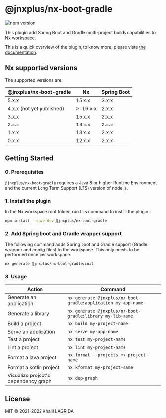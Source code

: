 # @jnxplus/nx-boot-gradle

[![npm version](https://badge.fury.io/js/@jnxplus%2Fnx-boot-gradle.svg)](https://badge.fury.io/js/@jnxplus%2Fnx-boot-gradle)

This plugin add Spring Boot and Gradle multi-project builds capabilities to Nx workspace.

This is a quick overview of the plugin, to know more, please viste [the documentation](https://khalilou88.github.io/jnxplus/).

## Nx supported versions

The supported versions are:

| @jnxplus/nx-boot-gradle   | Nx       | Spring Boot |
| ------------------------- | -------- | ----------- |
| 5.x.x                     | 15.x.x   | 3.x.x       |
| 4.x.x (not yet published) | >=16.x.x | 2.x.x       |
| 3.x.x                     | 15.x.x   | 2.x.x       |
| 2.x.x                     | 14.x.x   | 2.x.x       |
| 1.x.x                     | 13.x.x   | 2.x.x       |
| 0.x.x                     | 12.x.x   | 2.x.x       |

## Getting Started

### 0. Prerequisites

`@jnxplus/nx-boot-gradle` requires a Java 8 or higher Runtime Environment and the current Long Term Support (LTS) version of node.js.

### 1. Install the plugin

In the Nx workspace root folder, run this command to install the plugin :

```bash
npm install --save-dev @jnxplus/nx-boot-gradle
```

### 2. Add Spring boot and Gradle wrapper support

The following command adds Spring boot and Gradle support (Gradle wrapper and config files) to the workspace. This only needs to be performed once per workspace.

```bash
nx generate @jnxplus/nx-boot-gradle:init
```

### 3. Usage

| Action                               | Command                                                       |
| ------------------------------------ | ------------------------------------------------------------- |
| Generate an application              | `nx generate @jnxplus/nx-boot-gradle:application my-app-name` |
| Generate a library                   | `nx generate @jnxplus/nx-boot-gradle:library my-lib-name`     |
| Build a project                      | `nx build my-project-name`                                    |
| Serve an application                 | `nx serve my-app-name`                                        |
| Test a project                       | `nx test my-project-name`                                     |
| Lint a project                       | `nx lint my-project-name`                                     |
| Format a java project                | `nx format --projects my-project-name`                        |
| Format a kotlin project              | `nx kformat my-project-name`                                  |
| Visualize project's dependency graph | `nx dep-graph`                                                |

## License

MIT © 2021-2022 Khalil LAGRIDA
